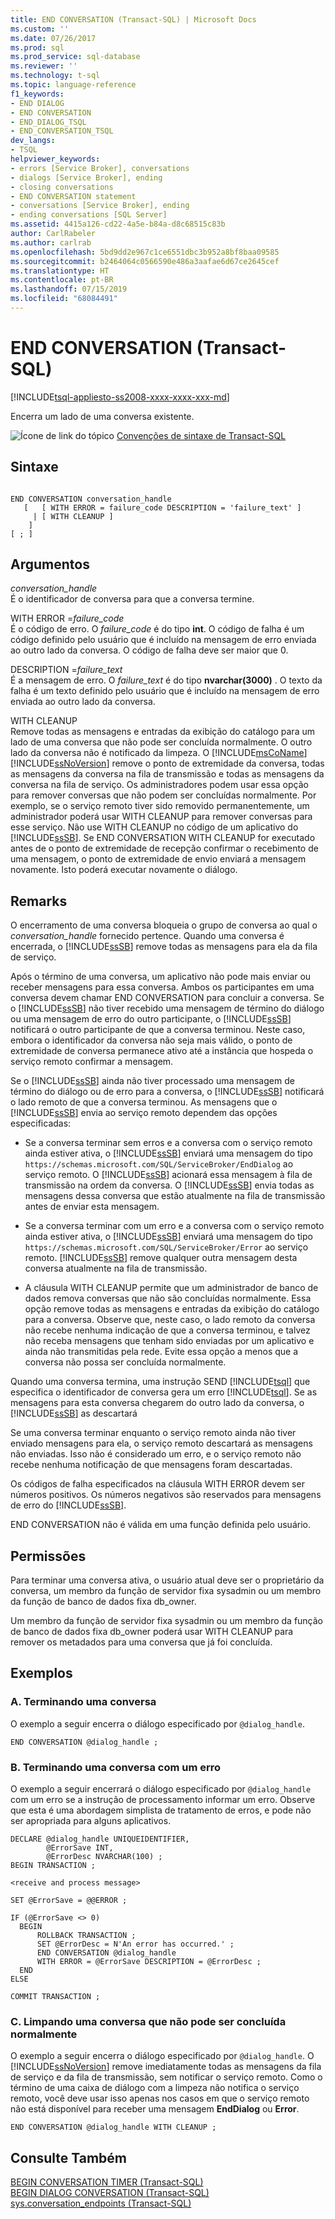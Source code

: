 ```yaml
---
title: END CONVERSATION (Transact-SQL) | Microsoft Docs
ms.custom: ''
ms.date: 07/26/2017
ms.prod: sql
ms.prod_service: sql-database
ms.reviewer: ''
ms.technology: t-sql
ms.topic: language-reference
f1_keywords:
- END DIALOG
- END CONVERSATION
- END_DIALOG_TSQL
- END_CONVERSATION_TSQL
dev_langs:
- TSQL
helpviewer_keywords:
- errors [Service Broker], conversations
- dialogs [Service Broker], ending
- closing conversations
- END CONVERSATION statement
- conversations [Service Broker], ending
- ending conversations [SQL Server]
ms.assetid: 4415a126-cd22-4a5e-b84a-d8c68515c83b
author: CarlRabeler
ms.author: carlrab
ms.openlocfilehash: 5bd9dd2e967c1ce6551dbc3b952a8bf8baa09585
ms.sourcegitcommit: b2464064c0566590e486a3aafae6d67ce2645cef
ms.translationtype: HT
ms.contentlocale: pt-BR
ms.lasthandoff: 07/15/2019
ms.locfileid: "68084491"
---
```

# <a name="end-conversation-transact-sql"></a>END CONVERSATION (Transact-SQL)
[!INCLUDE[tsql-appliesto-ss2008-xxxx-xxxx-xxx-md](../../includes/tsql-appliesto-ss2008-xxxx-xxxx-xxx-md.md)]

  Encerra um lado de uma conversa existente.  
  
 ![Ícone de link do tópico](../../database-engine/configure-windows/media/topic-link.gif "Ícone de link do tópico") [Convenções de sintaxe de Transact-SQL](../../t-sql/language-elements/transact-sql-syntax-conventions-transact-sql.md)  
  
## <a name="syntax"></a>Sintaxe  
  
```  
  
END CONVERSATION conversation_handle  
   [   [ WITH ERROR = failure_code DESCRIPTION = 'failure_text' ]  
     | [ WITH CLEANUP ]  
    ]  
[ ; ]  
```  
  
## <a name="arguments"></a>Argumentos  
 *conversation_handle*  
 É o identificador de conversa para que a conversa termine.  
  
 WITH ERROR =*failure_code*  
 É o código de erro. O *failure_code* é do tipo **int**. O código de falha é um código definido pelo usuário que é incluído na mensagem de erro enviada ao outro lado da conversa. O código de falha deve ser maior que 0.  
  
 DESCRIPTION =*failure_text*  
 É a mensagem de erro. O *failure_text* é do tipo **nvarchar(3000)** . O texto da falha é um texto definido pelo usuário que é incluído na mensagem de erro enviada ao outro lado da conversa.  
  
 WITH CLEANUP  
 Remove todas as mensagens e entradas da exibição do catálogo para um lado de uma conversa que não pode ser concluída normalmente. O outro lado da conversa não é notificado da limpeza. O [!INCLUDE[msCoName](../../includes/msconame-md.md)] [!INCLUDE[ssNoVersion](../../includes/ssnoversion-md.md)] remove o ponto de extremidade da conversa, todas as mensagens da conversa na fila de transmissão e todas as mensagens da conversa na fila de serviço. Os administradores podem usar essa opção para remover conversas que não podem ser concluídas normalmente. Por exemplo, se o serviço remoto tiver sido removido permanentemente, um administrador poderá usar WITH CLEANUP para remover conversas para esse serviço. Não use WITH CLEANUP no código de um aplicativo do [!INCLUDE[ssSB](../../includes/sssb-md.md)]. Se END CONVERSATION WITH CLEANUP for executado antes de o ponto de extremidade de recepção confirmar o recebimento de uma mensagem, o ponto de extremidade de envio enviará a mensagem novamente. Isto poderá executar novamente o diálogo.  
  
## <a name="remarks"></a>Remarks  
 O encerramento de uma conversa bloqueia o grupo de conversa ao qual o *conversation_handle* fornecido pertence. Quando uma conversa é encerrada, o [!INCLUDE[ssSB](../../includes/sssb-md.md)] remove todas as mensagens para ela da fila de serviço.  
  
 Após o término de uma conversa, um aplicativo não pode mais enviar ou receber mensagens para essa conversa. Ambos os participantes em uma conversa devem chamar END CONVERSATION para concluir a conversa. Se o [!INCLUDE[ssSB](../../includes/sssb-md.md)] não tiver recebido uma mensagem de término do diálogo ou uma mensagem de erro do outro participante, o [!INCLUDE[ssSB](../../includes/sssb-md.md)] notificará o outro participante de que a conversa terminou. Neste caso, embora o identificador da conversa não seja mais válido, o ponto de extremidade de conversa permanece ativo até a instância que hospeda o serviço remoto confirmar a mensagem.  
  
 Se o [!INCLUDE[ssSB](../../includes/sssb-md.md)] ainda não tiver processado uma mensagem de término do diálogo ou de erro para a conversa, o [!INCLUDE[ssSB](../../includes/sssb-md.md)] notificará o lado remoto de que a conversa terminou. As mensagens que o [!INCLUDE[ssSB](../../includes/sssb-md.md)] envia ao serviço remoto dependem das opções especificadas:  
  
-   Se a conversa terminar sem erros e a conversa com o serviço remoto ainda estiver ativa, o [!INCLUDE[ssSB](../../includes/sssb-md.md)] enviará uma mensagem do tipo `https://schemas.microsoft.com/SQL/ServiceBroker/EndDialog` ao serviço remoto. O [!INCLUDE[ssSB](../../includes/sssb-md.md)] acionará essa mensagem à fila de transmissão na ordem da conversa. O [!INCLUDE[ssSB](../../includes/sssb-md.md)] envia todas as mensagens dessa conversa que estão atualmente na fila de transmissão antes de enviar esta mensagem.  
  
-   Se a conversa terminar com um erro e a conversa com o serviço remoto ainda estiver ativa, o [!INCLUDE[ssSB](../../includes/sssb-md.md)] enviará uma mensagem do tipo `https://schemas.microsoft.com/SQL/ServiceBroker/Error` ao serviço remoto. [!INCLUDE[ssSB](../../includes/sssb-md.md)] remove qualquer outra mensagem desta conversa atualmente na fila de transmissão.  
  
-   A cláusula WITH CLEANUP permite que um administrador de banco de dados remova conversas que não são concluídas normalmente. Essa opção remove todas as mensagens e entradas da exibição do catálogo para a conversa. Observe que, neste caso, o lado remoto da conversa não recebe nenhuma indicação de que a conversa terminou, e talvez não receba mensagens que tenham sido enviadas por um aplicativo e ainda não transmitidas pela rede. Evite essa opção a menos que a conversa não possa ser concluída normalmente.  
  
 Quando uma conversa termina, uma instrução SEND [!INCLUDE[tsql](../../includes/tsql-md.md)] que especifica o identificador de conversa gera um erro [!INCLUDE[tsql](../../includes/tsql-md.md)]. Se as mensagens para esta conversa chegarem do outro lado da conversa, o [!INCLUDE[ssSB](../../includes/sssb-md.md)] as descartará  
  
 Se uma conversa terminar enquanto o serviço remoto ainda não tiver enviado mensagens para ela, o serviço remoto descartará as mensagens não enviadas. Isso não é considerado um erro, e o serviço remoto não recebe nenhuma notificação de que mensagens foram descartadas.  
  
 Os códigos de falha especificados na cláusula WITH ERROR devem ser números positivos. Os números negativos são reservados para mensagens de erro do [!INCLUDE[ssSB](../../includes/sssb-md.md)].  
  
 END CONVERSATION não é válida em uma função definida pelo usuário.  
  
## <a name="permissions"></a>Permissões  
 Para terminar uma conversa ativa, o usuário atual deve ser o proprietário da conversa, um membro da função de servidor fixa sysadmin ou um membro da função de banco de dados fixa db_owner.  
  
 Um membro da função de servidor fixa sysadmin ou um membro da função de banco de dados fixa db_owner poderá usar WITH CLEANUP para remover os metadados para uma conversa que já foi concluída.  
  
## <a name="examples"></a>Exemplos  
  
### <a name="a-ending-a-conversation"></a>A. Terminando uma conversa  
 O exemplo a seguir encerra o diálogo especificado por `@dialog_handle`.  
  
```  
END CONVERSATION @dialog_handle ;  
```  
  
### <a name="b-ending-a-conversation-with-an-error"></a>B. Terminando uma conversa com um erro  
 O exemplo a seguir encerrará o diálogo especificado por `@dialog_handle` com um erro se a instrução de processamento informar um erro. Observe que esta é uma abordagem simplista de tratamento de erros, e pode não ser apropriada para alguns aplicativos.  
  
```  
DECLARE @dialog_handle UNIQUEIDENTIFIER,  
        @ErrorSave INT,  
        @ErrorDesc NVARCHAR(100) ;  
BEGIN TRANSACTION ;  
  
<receive and process message>  
  
SET @ErrorSave = @@ERROR ;  
  
IF (@ErrorSave <> 0)  
  BEGIN  
      ROLLBACK TRANSACTION ;  
      SET @ErrorDesc = N'An error has occurred.' ;  
      END CONVERSATION @dialog_handle   
      WITH ERROR = @ErrorSave DESCRIPTION = @ErrorDesc ;  
  END  
ELSE  
  
COMMIT TRANSACTION ;  
```  
  
### <a name="c-cleaning-up-a-conversation-that-cannot-complete-normally"></a>C. Limpando uma conversa que não pode ser concluída normalmente  
 O exemplo a seguir encerra o diálogo especificado por `@dialog_handle`. O [!INCLUDE[ssNoVersion](../../includes/ssnoversion-md.md)] remove imediatamente todas as mensagens da fila de serviço e da fila de transmissão, sem notificar o serviço remoto. Como o término de uma caixa de diálogo com a limpeza não notifica o serviço remoto, você deve usar isso apenas nos casos em que o serviço remoto não está disponível para receber uma mensagem **EndDialog** ou **Error**.  
  
```  
END CONVERSATION @dialog_handle WITH CLEANUP ;  
```  
  
## <a name="see-also"></a>Consulte Também  
 [BEGIN CONVERSATION TIMER &#40;Transact-SQL&#41;](../../t-sql/statements/begin-conversation-timer-transact-sql.md)   
 [BEGIN DIALOG CONVERSATION &#40;Transact-SQL&#41;](../../t-sql/statements/begin-dialog-conversation-transact-sql.md)   
 [sys.conversation_endpoints &#40;Transact-SQL&#41;](../../relational-databases/system-catalog-views/sys-conversation-endpoints-transact-sql.md)  
  
  
